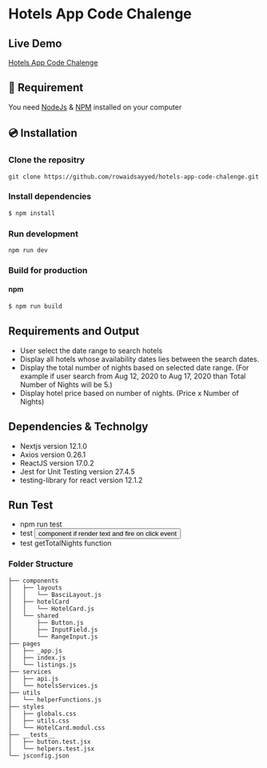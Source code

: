 # Hotels App Code Chalenge

## Live Demo
[Hotels App Code Chalenge](https://hotels-app-code-chalenge.vercel.app/)
## 🔨 Requirement

You need [NodeJs](https://nodejs.org/en/download/) & [NPM](https://www.npmjs.com/) installed on your computer


## 💿 Installation

### Clone the repositry
```  
git clone https://github.com/rowaidsayyed/hotels-app-code-chalenge.git
```
### Install dependencies

```sh
$ npm install
```

### Run development
```
npm run dev
```
### Build for production

#### npm
```sh
$ npm run build

```
## Requirements and Output

- User select the date range to search hotels
- Display all hotels whose availability dates lies between the search dates.
- Display the total number of nights based on selected date range. (For example if user search from Aug 12, 2020 to Aug 17, 2020 than Total Number of Nights will be 5.)
- Display hotel price based on number of nights. (Price x Number of Nights)

## Dependencies & Technolgy 

- Nextjs version 12.1.0
- Axios  version 0.26.1
- ReactJS version 17.0.2
- Jest for Unit Testing version 27.4.5
- testing-library for react version 12.1.2

## Run Test

- npm run test
- test <Button> component if render text and fire on click event
- test getTotalNights function

### Folder Structure
```
├── components
│   ├── layouts
│   │   └── BasciLayout.js
│   ├── hotelCard
│   │   └── HotelCard.js
│   └── shared
│       ├── Button.js
│       ├── InputField.js
│       └── RangeInput.js
├── pages
│   ├── _app.js
│   ├── index.js
│   └── listings.js
├── services
│   ├── api.js
│   └── hotelsServices.js
├── utils
│   └── helperFunctions.js
├── styles
│   ├── globals.css
│   ├── utils.css
│   └── HotelCard.modul.css
├── __tests__
│   ├── button.test.jsx
│   └── helpers.test.jsx
└── jsconfig.json
```


